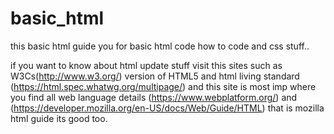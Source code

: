 # basic_html
this basic html guide you for basic html code how to code and css stuff..

if you want to know about html update stuff visit this sites such as W3Cs(http://www.w3.org/) version of HTML5 and html living standard (https://html.spec.whatwg.org/multipage/) and this site is most imp where you find all web language details  (https://www.webplatform.org/) and (https://developer.mozilla.org/en-US/docs/Web/Guide/HTML) that is mozilla html guide its good too.

